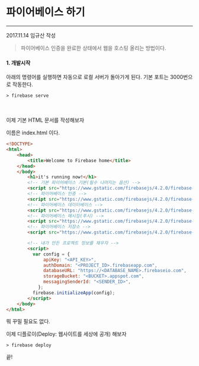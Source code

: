 # 파이어베이스 하기
-----
2017.11.14 임규산 작성

> 파이어베이스 인증을 완료한 상태에서 웹을 호스팅 올리는 방법이다.


#### 1. 개발시작

아래의 명령어를 실행하면 자동으로 로컬 서버가 돌아가게 된다. 기본 포트는 3000번으로 작동한다.

```shell
> firebase serve
```

<br/><br/>
이제 기본 HTML 문서를 작성해보자

이름은 index.html 이다.
```HTML
<!DOCTYPE>
<html>
    <head>
        <title>Welcome to Firebase home</title>
    </head>
    </body>
        <h1>it's running now!</h1>
        <!-- 기본 파이어베이스 기본(필수 나머지는 옵션) -->
        <script src="https://www.gstatic.com/firebasejs/4.2.0/firebase-app.js"></script>
        <!-- 파이어베이스 인증 -->
        <script src="https://www.gstatic.com/firebasejs/4.2.0/firebase-auth.js"></script>
        <!-- 파이어베이스 데이터베이스 -->
        <script src="https://www.gstatic.com/firebasejs/4.2.0/firebase-database.js"></script>
        <!-- 파이어베이스 메시징(푸시) -->
        <script src="https://www.gstatic.com/firebasejs/4.2.0/firebase-messaging.js"></script>
        <!-- 파이어베이스 저장소 -->
        <script src="https://www.gstatic.com/firebasejs/4.2.0/firebase-storage.js"></script>

        <!-- 내가 만든 프로젝트 정보를 채우자 -->
        <script>
          var config = {
              apiKey: "<API_KEY>",
              authDomain: "<PROJECT_ID>.firebaseapp.com",
              databaseURL: "https://<DATABASE_NAME>.firebaseio.com",
              storageBucket: "<BUCKET>.appspot.com",
              messagingSenderId: "<SENDER_ID>",
            };
          firebase.initializeApp(config);
        </script>
    </body>
</html>
```

뭐 꾸밀 필요도 없다.

이제 디플로이(Deploy: 웹사이트를 세상에 공개) 해보자


```shell
> firebase deploy
```

끝!
